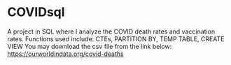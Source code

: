# COVIDsql
A project in SQL where I analyze the COVID death rates and vaccination rates.
Functions used include: CTEs, PARTITION BY, TEMP TABLE, CREATE VIEW
You may download the csv file from the link below:
https://ourworldindata.org/covid-deaths
